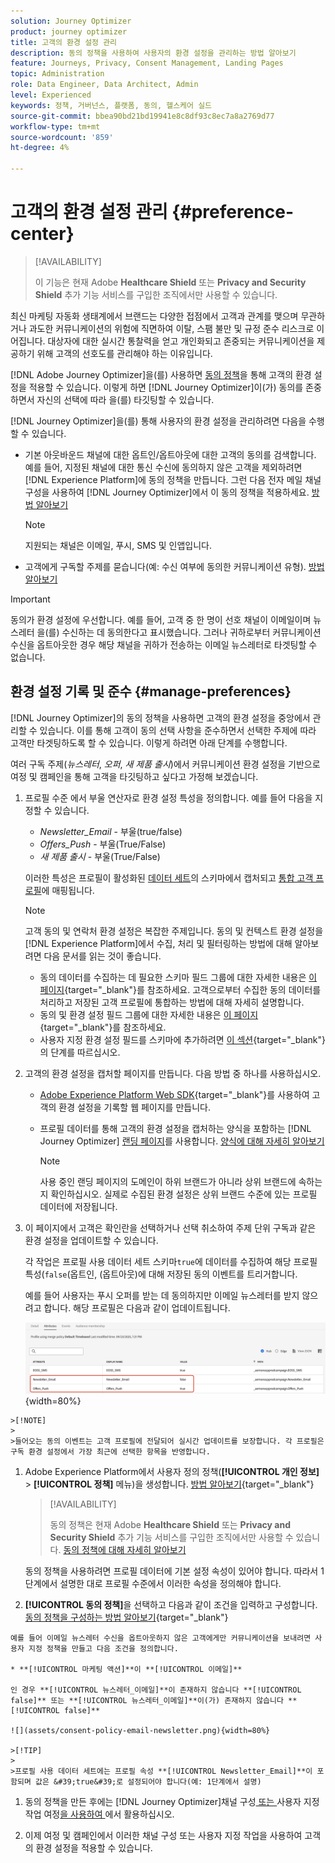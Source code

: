 ```yaml
---
solution: Journey Optimizer
product: journey optimizer
title: 고객의 환경 설정 관리
description: 동의 정책을 사용하여 사용자의 환경 설정을 관리하는 방법 알아보기
feature: Journeys, Privacy, Consent Management, Landing Pages
topic: Administration
role: Data Engineer, Data Architect, Admin
level: Experienced
keywords: 정책, 거버넌스, 플랫폼, 동의, 헬스케어 실드
source-git-commit: bbea90bd21bd19941e8c8df93c8ec7a8a2769d77
workflow-type: tm+mt
source-wordcount: '859'
ht-degree: 4%

---
```


# 고객의 환경 설정 관리 {#preference-center}

>[!AVAILABILITY]
>
>이 기능은 현재 Adobe **Healthcare Shield** 또는 **Privacy and Security Shield** 추가 기능 서비스를 구입한 조직에서만 사용할 수 있습니다.

최신 마케팅 자동화 생태계에서 브랜드는 다양한 접점에서 고객과 관계를 맺으며 무관하거나 과도한 커뮤니케이션의 위험에 직면하여 이탈, 스팸 불만 및 규정 준수 리스크로 이어집니다. 대상자에 대한 실시간 통찰력을 얻고 개인화되고 존중되는 커뮤니케이션을 제공하기 위해 고객의 선호도를 관리해야 하는 이유입니다.

[!DNL Adobe Journey Optimizer]을(를) 사용하면 [동의 정책](consent.md)을 통해 고객의 환경 설정을 적용할 수 있습니다<!-- in terms of **channels** and **topics**-->. 이렇게 하면 [!DNL Journey Optimizer]이(가) 동의를 존중하면서 자신의 선택에 따라 <!-- their preferred channels and on the subscription topics-->을(를) 타깃팅할 수 있습니다.

[!DNL Journey Optimizer]을(를) 통해 사용자의 환경 설정을 관리하려면 다음을 수행할 수 있습니다.

* 기본 아웃바운드 채널에 대한 옵트인/옵트아웃에 대한 고객의 동의를 검색합니다. 예를 들어, 지정된 채널에 대한 통신 수신에 동의하지 않은 고객을 제외하려면 [!DNL Experience Platform]에 동의 정책을 만듭니다. 그런 다음 전자 메일 채널 구성을 사용하여 [!DNL Journey Optimizer]에서 이 동의 정책을 적용하세요. [방법 알아보기](consent.md#surface-marketing-actions)

  >[!NOTE]
  >
  >지원되는 채널은 이메일, 푸시, SMS 및 인앱입니다.<!--To check-->

* 고객에게 구독할 주제를 묻습니다(예: 수신 여부에 동의한 커뮤니케이션 유형). [방법 알아보기](#manage-preferences)

>[!IMPORTANT]
>
>동의가 환경 설정에 우선합니다. 예를 들어, 고객 중 한 명이 선호 채널이 이메일이며 뉴스레터 <!-- they are interested in yoga-->을(를) 수신하는 데 동의한다고 표시했습니다. 그러나 귀하로부터 커뮤니케이션 수신을 옵트아웃한 경우 해당 채널을 귀하가 전송하는 이메일 뉴스레터로 타겟팅할 수 없습니다<!-- on yoga-->.

## 환경 설정 기록 및 준수 {#manage-preferences}

[!DNL Journey Optimizer]의 동의 정책을 사용하면 고객의 환경 설정을 중앙에서 관리할 수 있습니다. 이를 통해 고객이 동의 선택 사항을 준수하면서 선택한 주제에 따라 고객만 타겟팅하도록 할 수 있습니다. 이렇게 하려면 아래 단계를 수행합니다.

여러 구독 주제(*뉴스레터*, *오퍼*, *새 제품 출시*)에서 커뮤니케이션 환경 설정을 기반으로 여정 및 캠페인을 통해 고객을 타깃팅하고 싶다고 가정해 보겠습니다.

1. 프로필 수준 <!--how??-->에서 부울 연산자로 환경 설정 특성을 정의합니다. 예를 들어 다음을 지정할 수 있습니다.

   * *Newsletter_Email* - 부울(true/false)
   * *Offers_Push* - 부울(True/False)
   * *새 제품 출시* - 부울(True/False)

   이러한 특성은 프로필이 활성화된 [데이터 세트](../data/get-started-datasets.md)의 스키마에서 캡처되고 [통합 고객 프로필](../audience/get-started-profiles.md)에 매핑됩니다.

   >[!NOTE]
   >
   >고객 동의 및 연락처 환경 설정은 복잡한 주제입니다. 동의 및 컨텍스트 환경 설정을 [!DNL Experience Platform]에서 수집, 처리 및 필터링하는 방법에 대해 알아보려면 다음 문서를 읽는 것이 좋습니다.
   >
   >* 동의 데이터를 수집하는 데 필요한 스키마 필드 그룹에 대한 자세한 내용은 [이 페이지](https://experienceleague.adobe.com/en/docs/experience-platform/landing/governance-privacy-security/consent/adobe/overview){target="_blank"}를 참조하세요. 고객으로부터 수집한 동의 데이터를 처리하고 저장된 고객 프로필에 통합하는 방법에 대해 자세히 설명합니다.
   >* 동의 및 환경 설정 필드 그룹에 대한 자세한 내용은 [이 페이지](https://experienceleague.adobe.com/en/docs/experience-platform/xdm/field-groups/profile/consents#ingest){target="_blank"}를 참조하세요.
   >* 사용자 지정 환경 설정 필드를 스키마에 추가하려면 [이 섹션](https://experienceleague.adobe.com/en/docs/experience-platform/landing/governance-privacy-security/consent/adobe/dataset#custom-consent){target="_blank"}의 단계를 따르십시오.

1. 고객의 환경 설정을 캡처할 페이지를 만듭니다. 다음 방법 중 하나를 사용하십시오.

   * [Adobe Experience Platform Web SDK](https://experienceleague.adobe.com/en/docs/experience-platform/web-sdk/home){target="_blank"}를 사용하여 고객의 환경 설정을 기록할 웹 페이지를 만듭니다.

   * 프로필 데이터를 통해 고객의 환경 설정을 캡처하는 양식을 포함하는 [!DNL Journey Optimizer] [랜딩 페이지](../landing-pages/create-lp.md)를 사용합니다.  [양식에 대해 자세히 알아보기](../landing-pages/lp-forms.md) <!--Forms not released/announced yet - TBC-->

     >[!NOTE]
     >
     >사용 중인 랜딩 페이지의 도메인이 하위 브랜드가 아니라 상위 브랜드에 속하는지 확인하십시오. 실제로 수집된 환경 설정은 상위 브랜드 수준에 있는 프로필 데이터에 저장됩니다.

1. 이 페이지에서 고객은 확인란을 선택하거나 선택 취소하여 주제 단위 구독과 같은 환경 설정을 업데이트할 수 있습니다.

   각 작업은 프로필 사용 데이터 세트 스키마`true`에 데이터를 수집하여 해당 프로필 특성(`false`(옵트인, <!-- that contains the corresponding preference fields-->(옵트아웃)에 대해 저장된 동의 이벤트를 트리거합니다.

   <!--Record your users' preferences through the web page or landing page that you created. The data is saved against the corresponding profile, meaning that the preference data is ingested into a Profile-enabled dataset whose schema contains consent/preference fields.-->

   예를 들어 <!--whose email address is john.black@lumamail.com--> 사용자는 푸시 오퍼를 받는 데 동의하지만 이메일 뉴스레터를 받지 않으려고 합니다. 해당 프로필은 다음과 같이 업데이트됩니다.

   ![](assets/profile-preference-attributes.png){width=80%}

<!--The corresponding profile dataset is updated as follows:

|Attribute = Email id | Attribute = Offers_Push | Attribute = Newsletters_Email |
|---------|----------|---------|
| john.black@lumamail.com | Y | N |-->

    >[!NOTE]
    >
    >들어오는 동의 이벤트는 고객 프로필에 전달되어 실시간 업데이트를 보장합니다. 각 프로필은 구독 환경 설정에서 가장 최근에 선택한 항목을 반영합니다.

1. Adobe Experience Platform에서 사용자 정의 정책(**[!UICONTROL 개인 정보]** > **[!UICONTROL 정책]** 메뉴)을 생성합니다. [방법 알아보기](https://experienceleague.adobe.com/docs/experience-platform/data-governance/policies/user-guide.html?lang=ko#create-policy){target="_blank"}

   >[!AVAILABILITY]
   >
   >동의 정책은 현재 Adobe **Healthcare Shield** 또는 **Privacy and Security Shield** 추가 기능 서비스를 구입한 조직에서만 사용할 수 있습니다. [동의 정책에 대해 자세히 알아보기](consent.md)

   동의 정책을 사용하려면 프로필 데이터에 기본 설정 속성이 있어야 합니다. 따라서 1단계에서 설명한 대로 프로필 수준에서 이러한 속성을 정의해야 합니다.

1. **[!UICONTROL 동의 정책]**&#x200B;을 선택하고 다음과 같이 조건을 입력하고 구성합니다. [동의 정책을 구성하는 방법 알아보기](https://experienceleague.adobe.com/docs/experience-platform/data-governance/policies/user-guide.html?lang=ko#consent-policy){target="_blank"}

<!--Consent policies are comprised of two logical components:

* **If**: The condition that will trigger the policy check, based on a certain marketing action (email, SMS, push, custom action, etc.) being performed, the presence of certain data usage labels, or a combination of the two.

* **Then**: The consent attribute must be present for a profile to be included in the action that triggered the policy. More than one field can also be selected.-->

    예를 들어 이메일 뉴스레터 수신을 옵트아웃하지 않은 고객에게만 커뮤니케이션을 보내려면 사용자 지정 정책을 만들고 다음 조건을 정의합니다.
    
    * **[!UICONTROL 마케팅 액션]**이 **[!UICONTROL 이메일]**
    
    인 경우 **[!UICONTROL 뉴스레터_이메일]**이 존재하지 않습니다 **[!UICONTROL false]** 또는 **[!UICONTROL 뉴스레터_이메일]**이(가) 존재하지 않습니다 **[!UICONTROL false]**
    
    ![](assets/consent-policy-email-newsletter.png){width=80%}
    
    >[!TIP]
    >
    >프로필 사용 데이터 세트에는 프로필 속성 **[!UICONTROL Newsletter_Email]**이 포함되며 값은 &#39;true&#39;로 설정되어야 합니다(예: 1단계에서 설명)

1. 동의 정책을 만든 후에는 [!DNL Journey Optimizer]채널 구성[ 또는 ](consent.md#surface-marketing-actions)사용자 지정 작업 여정[을 사용하여 ](consent.md#journey-custom-actions)에서 활용하십시오.

1. 이제 여정 및 캠페인에서 이러한 채널 구성 또는 사용자 지정 작업을 사용하여 <!--targeted--> 고객의 환경 설정을 적용할 수 있습니다.
